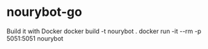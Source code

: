 # nourybot-go

Build it with Docker
docker build -t nourybot .
docker run -it --rm -p 5051:5051 nourybot